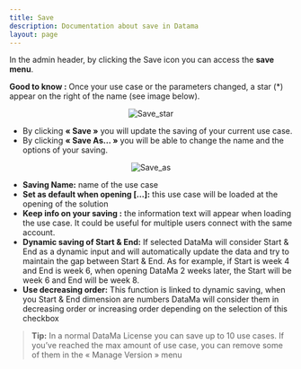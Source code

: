 ```yaml
---
title: Save
description: Documentation about save in Datama
layout: page
---
```


In the admin header, by clicking the Save icon you can access the **save menu**.

**Good to know :** Once your use case or the parameters changed, a star (\*) appear on the right of the name (see image below).

<center><img src="{{site.url}}{{site.baseurl}}/core_app/header/images/Save-SaveAs.png" alt="Save_star" /></center>

* By clicking **« Save »** you will update the saving of your current use case.
* By clicking **« Save As… »** you will be able to change the name and the options of your saving.

<center><img src="{{site.url}}{{site.baseurl}}/core_app/header/images/SaveAs-Compare.png" alt="Save_as" /></center>

* **Saving Name:** name of the use case
* **Set as default when opening […]:** this use case will be loaded at the opening of the solution
* **Keep info on your saving :** the information text will appear when loading the use case. It could be useful for multiple users connect with the same account.
* **Dynamic saving of Start & End:** If selected DataMa will consider Start & End as a dynamic input and will automatically update the data and try to maintain the gap between Start & End. As for example, if Start is week 4 and End is week 6, when opening DataMa 2 weeks later, the Start will be week 6 and End will be week 8.
* **Use decreasing order:** This function is linked to dynamic saving, when you Start & End dimension are numbers DataMa will consider them in decreasing order or increasing order depending on the selection of this checkbox

> **Tip:** In a normal DataMa License you can save up to 10 use cases. If you’ve reached the max amount of use case, you can remove some of them in the « Manage Version » menu
